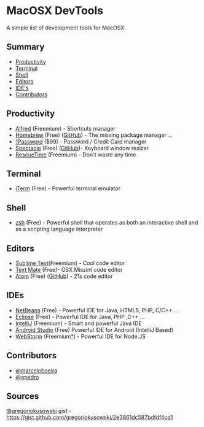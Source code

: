 MacOSX DevTools
========================

A simple list of development tools for MacOSX.

## Summary
* [Productivity](#productivity)
* [Terminal](#terminal)
* [Shell](#shell)
* [Editors](#editors)
* [IDE's](#ides)
* [Contributors](#contributors)

## Productivity
* [Alfred](http://www.alfredapp.com/) (Freemium) - Shortcuts manager
* [Homebrew](http://brew.sh) (Free) ([GitHub](https://github.com/Homebrew/homebrew)) - The missing package manager ...
* [1Password](https://agilebits.com/onepassword) ($99) - Password / Credit Card manager
* [Spectacle](http://spectacleapp.com/) (Free) ([GitHub](https://github.com/eczarny/spectacle))- Keyboard window resizer 
* [RescueTime](http://www.rescuetime.com/) (Freemium) - Don't waste any time

## Terminal
* [iTerm](https://iterm2.com/) (Free) - Powerful terminal emulator

## Shell
* [zsh](http://zsh.sourceforge.net/) (Free) - Powerful shell that operates as both an interactive shell and as a scripting language interpreter

## Editors
* [Sublime Text](http://www.sublimetext.com/3)(Freemium) - Cool code editor
* [Text Mate](http://macromates.com/) (Free)- OSX Missint code editor
* [Atom](https://atom.io/) (Free) ([GitHub](https://github.com/atom/atom)) - 21s code editor

## IDEs
* [NetBeans](https://netbeans.org/) (Free) - Powerful IDE for Java, HTML5, PHP, C/C++ ...
* [Eclipse](https://eclipse.org/) (Free) - Powerful IDE for Java, PHP ,C++ ...
* [IntelliJ](https://www.jetbrains.com/idea/) (Freemium) - Smart and powerful Java IDE
* [Android Studio](https://developer.android.com/sdk/installing/studio.html) (Free) Powerful IDE for Android (IntelliJ Based)
* [WebStorm](https://www.jetbrains.com/webstorm/) (Freemium[*](https://github.com/marceloboeira/awesome-macosx-dev-tools/issues/5)) - Powerful IDE for Node.JS

## Contributors
* [@marceloboeira](http://github.com/marceloboeira/)
* [@gpedro](http://github.com/gpedro)

## Sources
[@gregoriokusowski](http://github.com/gregoriokusowski) gist - https://gist.github.com/gregoriokusowski/2e3861dc587bdfdf4cd1
